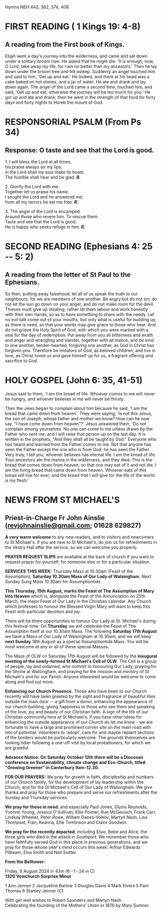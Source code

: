 Hymns NEH 443, 362, 374, 408

# FIRST READING ( 1 Kings 19: 4-8)

## A reading from the First book of Kings.

Elijah went a day's journey into the wilderness, and came and sat down
under a solitary broom tree. He asked that he might die: 'It is enough;
now, O Lord, take away my life, for I am no better than my
ancestors.' Then he lay down under the broom tree and fell asleep.
Suddenly an angel touched him and said to him, 'Get up and eat.' He
looked, and there at his head was a cake baked on hot stones, and a jar
of water. He ate and drank and lay down again. The angel of
the Lord came a second time, touched him, and said, 'Get up and eat,
otherwise the journey will be too much for you.' He got up and ate and
drank; then he went in the strength of that food for forty days and
forty nights to Horeb the mount of God.

# RESPONSORIAL PSALM (From Ps 34)

## Response: O taste and see that the Lord is good.

1\. I will bless the Lord at all times,\
his praise always on my lips;\
in the Lord shall my soul make its boast.\
The humble shall hear and be glad. ***R.***

2\. Glorify the Lord with me.\
Together let us praise his name.\
I sought the Lord and he answered me;\
from all my terrors he set me free. ***R.***

3\. The angel of the Lord is encamped\
Around those who revere him. To rescue them.\
Taste and see that the Lord is good.\
He is happy who seeks refuge in him. ***R.***

# SECOND READING (Ephesians 4: 25 -- 5: 2)

## A reading from the letter of St Paul to the Ephesians.

So then, putting away falsehood, let all of us speak the truth to our
neighbours, for we are members of one another. Be angry but do not sin;
do not let the sun go down on your anger, and do not make room for the
devil. Thieves must give up stealing; rather let them labour and work
honestly with their own hands, so as to have something to share with the
needy. Let no evil talk come out of your mouths, but only what is useful
for building up, as there is need, so that your words may give grace to
those who hear. And do not grieve the Holy Spirit of God, with which you
were marked with a seal for the day of redemption. Put away from you all
bitterness and wrath and anger and wrangling and slander, together with
all malice, and be kind to one another, tender-hearted, forgiving one
another, as God in Christ has forgiven you. Therefore be imitators of
God, as beloved children, and live in love, as Christ loved us and gave
himself up for us, a fragrant offering and sacrifice to God.

# HOLY GOSPEL (John 6: 35, 41-51)

Jesus said to them, 'I am the bread of life. Whoever comes to me will
never be hungry, and whoever believes in me will never be thirsty.

Then the Jews began to complain about him because he said, 'I am the
bread that came down from heaven.' They were saying, 'Is not this Jesus,
the son of Joseph, whose father and mother we know? How can he now say,
"I have come down from heaven"?' Jesus answered them, 'Do not complain
among yourselves. No one can come to me unless drawn by the Father who
sent me; and I will raise that person up on the last day. It is written
in the prophets, "And they shall all be taught by God." Everyone who has
heard and learned from the Father comes to me. Not that anyone has seen
the Father except the one who is from God; he has seen the Father. Very
truly, I tell you, whoever believes has eternal life. I am the bread of
life. Your ancestors ate the manna in the wilderness, and they
died. This is the bread that comes down from heaven, so that one may eat
of it and not die. I am the living bread that came down from heaven.
Whoever eats of this bread will live for ever; and the bread that I will
give for the life of the world is my flesh.'

# NEWS FROM ST MICHAEL\'S

## Priest-in-Charge Fr John Ainslie ([revjohnainslie@gmail.com](mailto:revjohnainslie@gmail.com); 01628 629827)

**A very warm welcome** to any new readers, and to visitors and
newcomers to St Michael\'s. If you are new to St Michael\'s, do join us
for refreshments in the Vestry Hall after the service, so we can welcome
you properly.

**PRAYER REQUEST SLIPS** are available at the back of church if you want
to request prayer for yourself, for someone else or for a particular
situation.

**SERVICES THIS WEEK:** Thursday Mass at 10.30am (Feast of the
Assumption), **Saturday 10.30am Mass of Our Lady of Walsingham.** Next
Sunday Sung Mass 10.30am for Assumptiontide.

**This Thursday, 15th August, marks the Feast of The Assumption of
Mary into Heaven** which is, alongside the Feast of the Annunciation on
25th March, the major Feast of Our Lady in the Christian calendar. Any
Church which professes to honour the Blessed Virgin Mary will want to
keep this Feast with particular devotion and joy.

There will be three opportunities to honour Our Lady at St. Michael's
during this festival-time: On **Thursday** we will celebrate the Feast
of The Assumption itself at our 10.30am Mass. The following **Saturday
17th August** we have a Mass of Our Lady of Walsingham at 10.30am, and
we will keep **next Sunday** 18th August as a special Assumptiontide
Mass. You will be most welcome at any or all of these special Masses.

The Mass of OLW on Saturday 17th August will be followed by the
**inaugural meeting of the newly-formed St Michael's Cell of OLW**. The
Cell is a group of people, lay and ordained, who commit to honouring Our
Lady, praying for the Shrine at Walsingham, and praying for the mission
and ministry of St Michael's and for our Parish. Anyone interested would
be welcome to come along and find out more.

**Enhancing our Church Presence.** Those who have been to our Church
recently will have been greeted by the sight and fragrance of beautiful
lilies outside the main door -- a gift from a donor, enhancing the
appearance of our church building, giving happiness to those who see
them and speaking of the love, joy and beauty of our Christian faith. A
sign of the life of our Christian community here at St Michael's. If you
have other ideas for enhancing the outside appearance of our Church do
let me know - we are fortunate to have a large and prominent corner site
on the main road with lots of potential. Volunteers to 'adopt', care for
and maybe replant sections of the borders would be particularly welcome.
The grounds themselves are looking tidier following a one-off visit by
local probationers, for which we are grateful.

**Advance Notice: On Saturday October 12th there will be a Diocesan
conference on Sustainability, climate change and Eco-Church, titled
"Growing Greener" in Canterbury 9am-12.30.**

**FOR OUR PRAYERS:** We pray for growth in faith, discipleship and
numbers of our Church family; for the development of lay leadership
within the Church; and for the St Michael's Cell of Our Lady of
Walsingham. We give thanks and pray for those who prepare and serve our
refreshments after the Sunday and Thursday services.

**We pray for those in need**, and especially Paul Jones, Glynis
Reynolds, Yvonne Young, Jessica O'Sullivan, Ellie Pointer, Rue McGeouch,
Frank Carr, Lindsay Wheeler, Peter Rowe, William Danes-Volkov, Martyn
Nash, Lisa Thompset, Fran, Keanna, Ellie Tomlinson and Claire Goodwin.

**We pray for the recently departed**, including Elsie, Bebe and Alice,
the three girls who died in the attack in Southport. We remember those
who have faithfully served God in this place in previous generations,
and we pray for those whose year's mind occurs this week: Arthur Edwards
Pilbeam, Elva Smith and Neil Suitter.

**From the Belltower:**

Friday, 9 August 2024 in 43m (6--1--24 in C)\
**1320 Vowchurch Surprise Minor**

1 Ann Jenner 2 Jacqueline Barlow 3 Douglas Davis 4 Mark Elvers 5 Pam
Thomas 6 Stanley Jenner (C)

With get well wishes to Robert Saunders and Martyn Nash.\
Celebrating the founding of the Mothers\' Union in 1876 by Mary Sumner.
